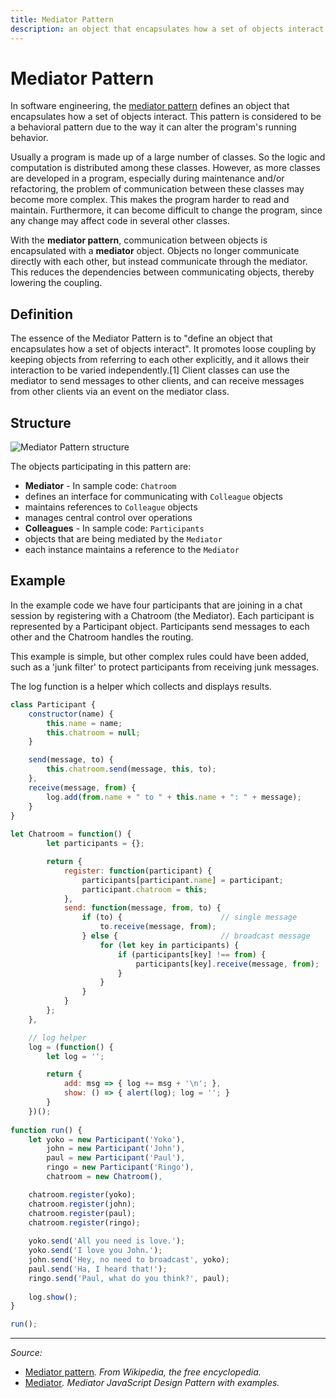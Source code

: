 ```yaml
---
title: Mediator Pattern
description: an object that encapsulates how a set of objects interact
---
```


# Mediator Pattern

In software engineering, the [mediator pattern](https://en.wikipedia.org/wiki/Mediator_pattern) defines an object that encapsulates how a set of objects interact. This pattern is considered to be a behavioral pattern due to the way it can alter the program's running behavior.

Usually a program is made up of a large number of classes. So the logic and computation is distributed among these classes. However, as more classes are developed in a program, especially during maintenance and/or refactoring, the problem of communication between these classes may become more complex. This makes the program harder to read and maintain. Furthermore, it can become difficult to change the program, since any change may affect code in several other classes.

With the **mediator pattern**, communication between objects is encapsulated with a **mediator** object. Objects no longer communicate directly with each other, but instead communicate through the mediator. This reduces the dependencies between communicating objects, thereby lowering the coupling.

## Definition

The essence of the Mediator Pattern is to "define an object that encapsulates how a set of objects interact". It promotes loose coupling by keeping objects from referring to each other explicitly, and it allows their interaction to be varied independently.[1] Client classes can use the mediator to send messages to other clients, and can receive messages from other clients via an event on the mediator class.

## Structure

![Mediator Pattern structure](http://www.dofactory.com/images/diagrams/javascript/javascript-mediator.jpg)

The objects participating in this pattern are:

- **Mediator** - In sample code: `Chatroom`
 - defines an interface for communicating with `Colleague` objects
 - maintains references to `Colleague` objects
 - manages central control over operations
- **Colleagues** - In sample code: `Participants`
 - objects that are being mediated by the `Mediator`
 - each instance maintains a reference to the `Mediator`

## Example

In the example code we have four participants that are joining in a chat session by registering with a Chatroom (the Mediator). Each participant is represented by a Participant object. Participants send messages to each other and the Chatroom handles the routing.

This example is simple, but other complex rules could have been added, such as a 'junk filter' to protect participants from receiving junk messages.

The log function is a helper which collects and displays results.

```js
class Participant {
    constructor(name) {
        this.name = name;
        this.chatroom = null;
    }

    send(message, to) {
        this.chatroom.send(message, this, to);
    },
    receive(message, from) {
        log.add(from.name + " to " + this.name + ": " + message);
    }
}
 
let Chatroom = function() {
        let participants = {};

        return { 
            register: function(participant) {
                participants[participant.name] = participant;
                participant.chatroom = this;
            },
            send: function(message, from, to) {
                if (to) {                      // single message
                    to.receive(message, from);    
                } else {                       // broadcast message
                    for (let key in participants) {   
                        if (participants[key] !== from) {
                            participants[key].receive(message, from);
                        }
                    }
                }
            }
        };
    },

    // log helper
    log = (function() {
        let log = '';

        return {
            add: msg => { log += msg + '\n'; },
            show: () => { alert(log); log = ''; }
        }
    })();
 
function run() {
    let yoko = new Participant('Yoko'),
        john = new Participant('John'),
        paul = new Participant('Paul'),
        ringo = new Participant('Ringo'),
        chatroom = new Chatroom(),

    chatroom.register(yoko);
    chatroom.register(john);
    chatroom.register(paul);
    chatroom.register(ringo);
 
    yoko.send('All you need is love.');
    yoko.send('I love you John.');
    john.send('Hey, no need to broadcast', yoko);
    paul.send('Ha, I heard that!');
    ringo.send('Paul, what do you think?', paul);
 
    log.show();
}

run();
```

----------

*Source:*

- [Mediator pattern](https://en.wikipedia.org/wiki/Mediator_pattern)*. From Wikipedia, the free encyclopedia.*
- [Mediator](http://www.dofactory.com/javascript/mediator-design-pattern)*. Mediator JavaScript Design Pattern with examples.*
